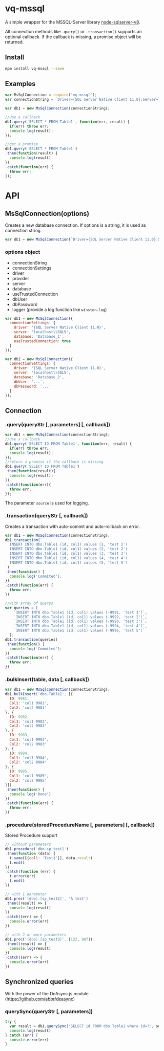 # vq-mssql

A simple wrapper for the MSSQL-Server library 
[node-sqlserver-v8](https://github.com/TimelordUK/node-sqlserver-v8). 

All connection methods like `.query()` or `.transaction()` supports an optional callback. If the callback is missing, a promise object will be returned.

## Install
```sh
npm install vq-mssql --save
```

## Examples

```javascript
var MsSqlConnection = require('vq-mssql');
var connectionString = `Driver={SQL Server Native Client 11.0};Server=localhost;Database=MyDatabase;Trusted_Connection={Yes};`

var db1 = new MsSqlConnection(connectionString);

//Use a callback
db1.query('SELECT * FROM Table1', function(err, result) {
  if(err) throw err;
  console.log(result);
});

//get a promise
db1.query('SELECT * FROM Table1')
.then(function(result) {
  console.log(result)
})
.catch(function(err) {
  throw err;
});

```

# API

## MsSqlConnection(options)
Creates a new database connection. If options is a string, it is used as connection string.
```javascript
var db1 = new MsSqlConnection(`Driver={SQL Server Native Client 11.0};Server=db1-muc\\SQL5;Database=Database_1;Trusted_Connection={Yes};`);
```
### options object
 * connectionString
 * connectionSettings
  * driver
  * provider
  * server
  * database
  * useTrustedConnection
  * dbUser
  * dbPassword
 * logger (provide a log function like `winston.log`)
  
```javascript
var db1 = new MsSqlConnection({
  connectionSettings: {
    driver: '{SQL Server Native Client 11.0}',
    server: 'localhost\\SQL5',
    database: 'Database_1',
    useTrustedConnection: true
  }
});

var db2 = new MsSqlConnection({
  connectionSettings: {
    driver: '{SQL Server Native Client 11.0}',
    server: 'localhost\\SQL5',
    database: 'Database_2',
    dbUser: '...',
    dbPassword: '...'
  }
});
```


## Connection
### .query(queryStr [, parameters] [, callback])

```javascript
var db1 = new MsSqlConnection(connectionString);
//Use a callback
db1.query('SELECT ID FROM Table1', function(err, result) {
  if(err) throw err;
  console.log(result);
});
//return a promise if the callback is missing
db1.query('SELECT ID FROM Table1')
.then(function(result){
  console.log(result);
})
.catch(function(err){
  throw err;
});
```
The parameter `source` is used for logging.

### .transaction(queryStr [, callback])
Creates a transaction with auto-commit and auto-rollback on error. 
```javascript
var db1 = new MsSqlConnection(connectionString);
db1.transaction(`
  INSERT INTO dbo.Table1 (id, col1) values (1, 'test 1')
  INSERT INTO dbo.Table1 (id, col1) values (2, 'test 2')
  INSERT INTO dbo.Table1 (id, col1) values (3, 'test 3')
  INSERT INTO dbo.Table1 (id, col1) values (4, 'test 4')
  INSERT INTO dbo.Table1 (id, col1) values (5, 'test 5')
`)
.then(function() {
  console.log('Commited');
})
.catch(function(err) {
  throw err;
})

//with array of querys
var queries = [
    `INSERT INTO dbo.Table1 (id, col1) values (-9991, 'test 1')`,
    `INSERT INTO dbo.Table1 (id, col1) values (-9992, 'test 2')`,
    `INSERT INTO dbo.Table1 (id, col1) values (-9993, 'test 3')`,
    `INSERT INTO dbo.Table1 (id, col1) values (-9994, 'test 4')`,
    `INSERT INTO dbo.Table1 (id, col1) values (-9995, 'test 5')`
  ];
db1.transaction(queries)
.then(function() {
  console.log('Commited');
})
.catch(function(err) {
  throw err;
})
```

### .bulkInsert(table, data [, callback])
```javascript
var db1 = new MsSqlConnection(connectionString);
db1.bulkInsert('dbo.Table1', [{
  ID: 9981,
  Col1: 'col1 9981',
  Col2: 'col2 9981'
}, {
  ID: 9982,
  Col1: 'col1 9982',
  Col2: 'col2 9982'
}, {
  ID: 9983,
  Col1: 'col1 9983',
  Col2: 'col2 9983'
}, {
  ID: 9984,
  Col1: 'col1 9984',
  Col2: 'col2 9984'
}, {
  ID: 9985,
  Col1: 'col1 9985',
  Col2: 'col2 9985'
}])
.then(function() {
  console.log('Done')
})
.catch(function(err) {
  throw err;
})
```

### .procedure(storedProcedureName [, parameters]  [, callback])
Stored Procedure support
```javascript
// without parameters
db1.procedure('dbo.sp_test1')
.then(function (data) {
  t.same([{col1: 'Test1'}], data.result)
  t.end()
})
.catch(function (err) {
  t.error(err)
  t.end()
})

// with 1 parameter 
db1.proc('[dbo].[sp_test2]', 'A test')
.then((result) => {
  console.log(result)
})
.catch((err) => {
  console.error(err)
})

// with 2 or more parameters
db1.proc('[dbo].[sp_test3]', [123, 987])
.then((result) => {
  console.log(result)
})
.catch((err) => {
  console.error(err)
})
```

## Synchronized queries
With the power of the DeAsync.js module (https://github.com/abbr/deasync) 

### querySync(queryStr [, parameters])
```javascript
try {
  var result = db1.querySync('SELECT id FROM dbo.Table1 where id=?', sql.Int(1))
  console.log(result)
} catch (err) {
  console.error(err)
}
```
